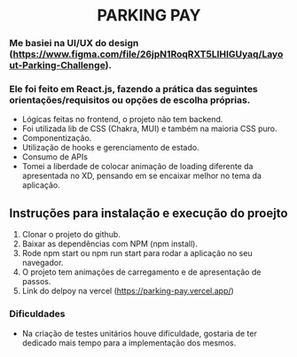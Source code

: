 <h1 align="center">PARKING PAY</h1>

### Me basiei na UI/UX do design (https://www.figma.com/file/26jpN1RoqRXT5LlHIGUyaq/Layout-Parking-Challenge).

### Ele foi feito em React.js, fazendo a prática das seguintes orientações/requisitos ou opções de escolha próprias.

- Lógicas feitas no frontend, o projeto não tem backend.
- Foi utilizada lib de CSS (Chakra, MUI) e também na maioria CSS puro.
- Componentização.
- Utilização de hooks e gerenciamento de estado.
- Consumo de APIs
- Tomei a liberdade de colocar animação de loading diferente da apresentada no XD, pensando em se encaixar melhor no tema da aplicação.

## Instruções para instalação e execução do proejto

1. Clonar o projeto do github.
2. Baixar as dependências com NPM (npm install).
3. Rode npm start ou npm run start para rodar a aplicação no seu navegador.
4. O projeto tem animações de carregamento e de apresentação de passos.
5. Link do delpoy na vercel (https://parking-pay.vercel.app/)

### Dificuldades

- Na criação de testes unitários houve dificuldade, gostaria de ter dedicado mais tempo para a implementação dos mesmos.
